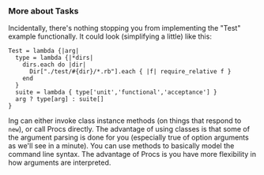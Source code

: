 ﻿### More about Tasks

Incidentally, there's nothing stopping you from implementing the "Test" example 
functionally. It could look (simplifying a little) like this:

    Test = lambda {|arg| 
      type = lambda {|*dirs|
        dirs.each do |dir|
          Dir["./test/#{dir}/*.rb"].each { |f| require_relative f }
        end
      }
      suite = lambda { type['unit','functional','acceptance'] }
      arg ? type[arg] : suite[]
    }

Ing can either invoke class instance methods (on things that respond to `new`), 
or call Procs directly. The advantage of using classes is that some of the
argument parsing is done for you (especially true of option arguments as we'll 
see in a minute). You can use methods to basically model the command line 
syntax. The advantage of Procs is you have more flexibility in how arguments
are interpreted.